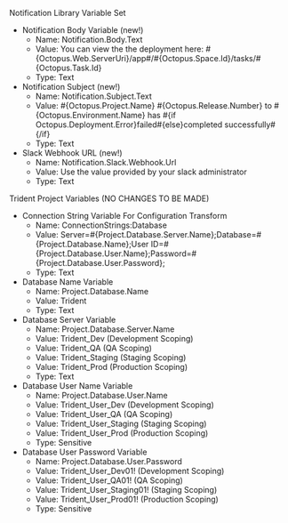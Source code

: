 Notification Library Variable Set
- Notification Body Variable (new!)
    - Name: Notification.Body.Text
    - Value: You can view the the deployment here: #{Octopus.Web.ServerUri}/app#/#{Octopus.Space.Id}/tasks/#{Octopus.Task.Id}
    - Type: Text
- Notification Subject (new!)
    - Name: Notification.Subject.Text
    - Value: #{Octopus.Project.Name} #{Octopus.Release.Number} to #{Octopus.Environment.Name} has #{if Octopus.Deployment.Error}failed#{else}completed successfully#{/if}
    - Type: Text
- Slack Webhook URL (new!)
    - Name: Notification.Slack.Webhook.Url
    - Value: Use the value provided by your slack administrator
    - Type: Text


Trident Project Variables (NO CHANGES TO BE MADE)
- Connection String Variable For Configuration Transform
    - Name: ConnectionStrings:Database
    - Value: Server=#{Project.Database.Server.Name};Database=#{Project.Database.Name};User ID=#{Project.Database.User.Name};Password=#{Project.Database.User.Password};
    - Type: Text
- Database Name Variable
    - Name: Project.Database.Name 
    - Value: Trident
    - Type: Text
- Database Server Variable
    - Name: Project.Database.Server.Name
    - Value: Trident_Dev (Development Scoping)
    - Value: Trident_QA (QA Scoping)
    - Value: Trident_Staging (Staging Scoping)
    - Value: Trident_Prod (Production Scoping)
    - Type: Text
- Database User Name Variable    
    - Name: Project.Database.User.Name
    - Value: Trident_User_Dev (Development Scoping)
    - Value: Trident_User_QA (QA Scoping)
    - Value: Trident_User_Staging (Staging Scoping)
    - Value: Trident_User_Prod (Production Scoping)
    - Type: Sensitive
- Database User Password Variable
    - Name: Project.Database.User.Password
    - Value: Trident_User_Dev01! (Development Scoping)
    - Value: Trident_User_QA01! (QA Scoping)
    - Value: Trident_User_Staging01! (Staging Scoping)
    - Value: Trident_User_Prod01! (Production Scoping)
    - Type: Sensitive
